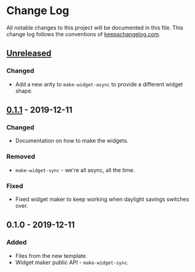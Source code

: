# Change Log
All notable changes to this project will be documented in this file. This change log follows the conventions of [keepachangelog.com](http://keepachangelog.com/).

## [Unreleased]
### Changed
- Add a new arity to `make-widget-async` to provide a different widget shape.

## [0.1.1] - 2019-12-11
### Changed
- Documentation on how to make the widgets.

### Removed
- `make-widget-sync` - we're all async, all the time.

### Fixed
- Fixed widget maker to keep working when daylight savings switches over.

## 0.1.0 - 2019-12-11
### Added
- Files from the new template.
- Widget maker public API - `make-widget-sync`.

[Unreleased]: https://github.com/your-name/deploy/compare/0.1.1...HEAD
[0.1.1]: https://github.com/your-name/deploy/compare/0.1.0...0.1.1
